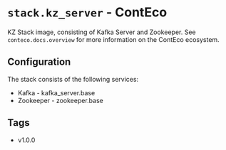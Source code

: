 # `stack.kz_server` - ContEco

KZ Stack image, consisting of Kafka Server and Zookeeper.
See `conteco.docs.overview` for more information on the ContEco ecosystem.

## Configuration

The stack consists of the following services:
* Kafka - kafka_server.base
* Zookeeper - zookeeper.base

## Tags

* v1.0.0
